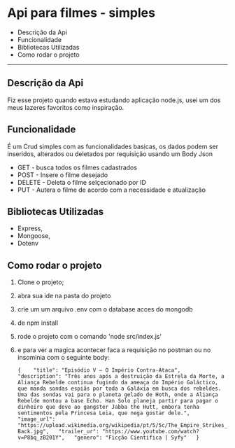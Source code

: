 # **Api para filmes - simples**

* Descrição da Api
* Funcionalidade
* Bibliotecas Utilizadas
* Como rodar o projeto

---

## Descrição da Api

Fiz esse projeto quando estava estudando aplicação node.js, usei um dos meus lazeres favoritos como inspiração.


## Funcionalidade

É um Crud simples com as funcionalidades basicas, os dados podem ser inseridos, alterados ou deletados por requisição usando um Body Json

* GET - busca todos os filmes cadastrados
* POST - Insere o filme desejado
* DELETE - Deleta o filme selçecionado por ID
* PUT - Autera o filme de acordo com a necessidade e atualização


## Bibliotecas Utilizadas

* Express,
* Mongoose,
* Dotenv

## Como rodar o projeto

1. Clone o projeto;
2. abra sua ide na pasta do projeto
3. crie um um arquivo .env com o database acces do mongodb
4. de npm install
5. rode o projeto com o comando 'node src/index.js'
6. e para ver a magica acontecer faca a requisição no postman ou no insominia com o seguinte body:

   `{    "title": "Episódio V – O Império Contra-Ataca",   "description": "Três anos após a destruição da Estrela da Morte, a Aliança Rebelde continua fugindo da ameaça do Império Galáctico, que manda sondas espiãs por toda a Galáxia em busca dos rebeldes. Uma das sondas vai para o planeta gelado de Hoth, onde a Aliança Rebelde montou a base Echo. Han Solo planeja partir para pagar o dinheiro que deve ao gangster Jabba the Hutt, embora tenha sentimentos pela Princesa Leia, que nega gostar dele.",     	  "image_url": "https://upload.wikimedia.org/wikipedia/pt/5/5c/The_Empire_Strikes_Back.jpg",   "trailer_ur": "https://www.youtube.com/watch?v=P8bq_zB201Y",   "genero": "Ficção Cientifica | Syfy"   }`
